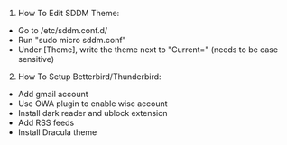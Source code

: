 1. How To Edit SDDM Theme:
- Go to /etc/sddm.conf.d/
- Run "sudo micro sddm.conf"
- Under [Theme], write the theme next to "Current=" (needs to be case sensitive)

2. How To Setup Betterbird/Thunderbird:
- Add gmail account
- Use OWA plugin to enable wisc account
- Install dark reader and ublock extension
- Add RSS feeds
- Install Dracula theme
